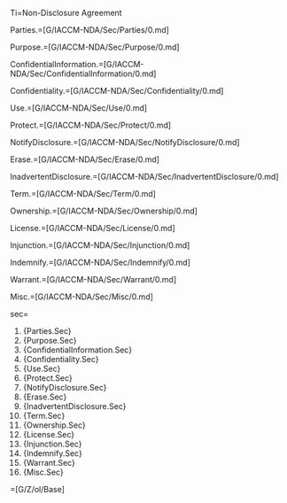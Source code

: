 Ti=Non-Disclosure Agreement

Parties.=[G/IACCM-NDA/Sec/Parties/0.md]

Purpose.=[G/IACCM-NDA/Sec/Purpose/0.md]

ConfidentialInformation.=[G/IACCM-NDA/Sec/ConfidentialInformation/0.md]

Confidentiality.=[G/IACCM-NDA/Sec/Confidentiality/0.md]

Use.=[G/IACCM-NDA/Sec/Use/0.md]

Protect.=[G/IACCM-NDA/Sec/Protect/0.md]

NotifyDisclosure.=[G/IACCM-NDA/Sec/NotifyDisclosure/0.md]

Erase.=[G/IACCM-NDA/Sec/Erase/0.md]

InadvertentDisclosure.=[G/IACCM-NDA/Sec/InadvertentDisclosure/0.md]

Term.=[G/IACCM-NDA/Sec/Term/0.md]

Ownership.=[G/IACCM-NDA/Sec/Ownership/0.md]

License.=[G/IACCM-NDA/Sec/License/0.md]

Injunction.=[G/IACCM-NDA/Sec/Injunction/0.md]

Indemnify.=[G/IACCM-NDA/Sec/Indemnify/0.md]

Warrant.=[G/IACCM-NDA/Sec/Warrant/0.md]

Misc.=[G/IACCM-NDA/Sec/Misc/0.md]


sec=<ol class="secs-and"><li>{Parties.Sec}<li>{Purpose.Sec}<li>{ConfidentialInformation.Sec}<li>{Confidentiality.Sec}<li>{Use.Sec}<li>{Protect.Sec}<li>{NotifyDisclosure.Sec}<li>{Erase.Sec}<li>{InadvertentDisclosure.Sec}<li>{Term.Sec}<li>{Ownership.Sec}<li>{License.Sec}<li>{Injunction.Sec}<li>{Indemnify.Sec}<li>{Warrant.Sec}<li>{Misc.Sec}</ol>

=[G/Z/ol/Base]
